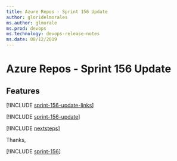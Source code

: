 ```yaml
---
title: Azure Repos - Sprint 156 Update
author: gloridelmorales
ms.author: glmorale
ms.prod: devops
ms.technology: devops-release-notes
ms.date: 08/12/2019
---
```


# Azure Repos - Sprint 156 Update

## Features

[!INCLUDE [sprint-156-update-links](../_shared/repos/sprint-156-update-links.md)]

[!INCLUDE [sprint-156-update](../_shared/repos/sprint-156-update.md)]

[!INCLUDE [nextsteps](../_shared/nextsteps.md)]

Thanks,

[!INCLUDE [sprint-156](../_shared/signer/sprint-156.md)]